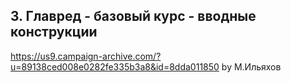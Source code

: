 ## 3. Главред - базовый курс - вводные конструкции
https://us9.campaign-archive.com/?u=89138ced008e0282fe335b3a8&id=8dda011850
by М.Ильяхов
